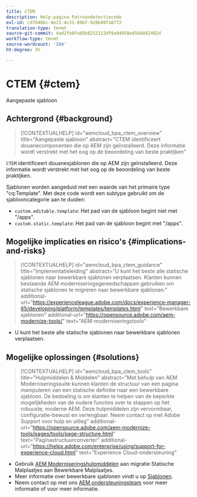 ```yaml
---
title: CTEM
description: Help-pagina Patroondetectiecode
exl-id: cd70486c-8e21-4c31-89bf-928b80fa8772
translation-type: tm+mt
source-git-commit: 4ad2fe0fa05b8252112df8a94958e65bb882482d
workflow-type: tm+mt
source-wordcount: '284'
ht-degree: 3%

---
```


# CTEM {#ctem}

Aangepaste sjabloon

## Achtergrond {#background}

>[!CONTEXTUALHELP]
>id="aemcloud_bpa_ctem_overview"
>title="Aangepaste sjabloon"
>abstract="CTEM identificeert douanecomponenten die op AEM zijn geïnstalleerd. Deze informatie wordt verstrekt met het oog op de beoordeling van beste praktijken"

`CTEM` identificeert douanesjablonen die op AEM zijn geïnstalleerd. Deze informatie wordt verstrekt met het oog op de beoordeling van beste praktijken.

Sjablonen worden aangeduid met een waarde van het primaire type &quot;cq:Template&quot;. Met deze code wordt een subtype gebruikt om de sjablooncategorie aan te duiden:

* `custom.editable.template`: Het pad van de sjabloon begint niet met &quot;/apps&quot;.
* `custom.static.template`: Het pad van de sjabloon begint met &quot;/apps&quot;.

## Mogelijke implicaties en risico&#39;s {#implications-and-risks}

>[!CONTEXTUALHELP]
>id="aemcloud_bpa_ctem_guidance"
>title="Implementatieleiding"
>abstract="U kunt het beste alle statische sjablonen naar bewerkbare sjablonen verplaatsen. Klanten kunnen bestaande AEM moderniseringsgereedschappen gebruiken om statische sjablonen te migreren naar bewerkbare sjablonen."
>additional-url="https://experienceleague.adobe.com/docs/experience-manager-65/developing/platform/templates/templates.html" text="Bewerkbare sjablonen"
>additional-url="https://opensource.adobe.com/aem-modernize-tools/" text="AEM-moderniseringstools"

* U kunt het beste alle statische sjablonen naar bewerkbare sjablonen verplaatsen.

## Mogelijke oplossingen {#solutions}

>[!CONTEXTUALHELP]
>id="aemcloud_bpa_ctem_tools"
>title="Hulpmiddelen &amp; Middelen"
>abstract="Met behulp van AEM Moderniseringssuite kunnen klanten de structuur van een pagina manipuleren van een statische definitie naar een bewerkbare sjabloon. De bedoeling is om klanten te helpen van de beperkte mogelijkheden van de oudere functies over te stappen op het robuuste, moderne AEM. Deze hulpmiddelen zijn vervormbaar, configuratie-bewust en verlengbaar. Neem contact op met Adobe Support voor hulp en uitleg"
>additional-url="https://opensource.adobe.com/aem-modernize-tools/pages/tools/page-structure.html" text="Paginastructuurconverter"
>additional-url="https://helpx.adobe.com/enterprise/using/support-for-experience-cloud.html" text="Experience Cloud-ondersteuning"

* Gebruik [AEM Moderniseringshulpmiddelen](https://opensource.adobe.com/aem-modernize-tools/) aan migratie Statische Malplaatjes aan Bewerkbare Malplaatjes.
* Meer informatie over bewerkbare sjablonen vindt u op [Sjablonen](https://experienceleague.adobe.com/docs/experience-manager-65/developing/platform/templates/templates.html).
* Neem contact op met ons [AEM ondersteuningsteam](https://helpx.adobe.com/enterprise/using/support-for-experience-cloud.html) voor meer informatie of voor meer informatie.
